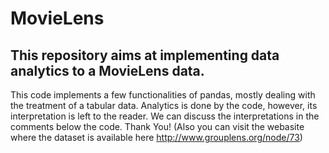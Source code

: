 # MovieLens
## This repository aims at implementing data analytics to a MovieLens data.
This code implements a few functionalities of pandas, mostly dealing with the treatment of a tabular data. Analytics is done by the code, however, its interpretation is left to the reader. We can discuss the interpretations in the comments below the code. Thank You!
(Also you can visit the webasite where the dataset is available here http://www.grouplens.org/node/73)
